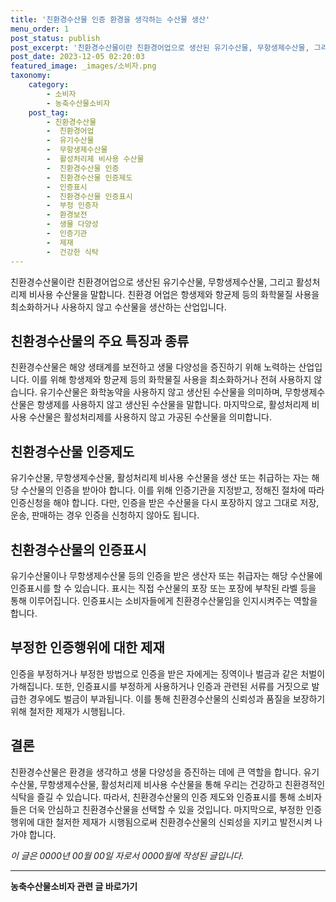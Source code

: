 ```yaml
---
title: '친환경수산물 인증 환경을 생각하는 수산물 생산'
menu_order: 1
post_status: publish
post_excerpt: '친환경수산물이란 친환경어업으로 생산된 유기수산물, 무항생제수산물, 그리고 활성처리제 비사용 수산물을 말합니다. 친환경 어업은 항생제와 항균제 등의 화학물질 사용을 최소화하거나 사용하지 않고 수산물을 생산하는 산업입니다.'
post_date: 2023-12-05 02:20:03
featured_image: _images/소비자.png
taxonomy:
    category:
        - 소비자
        - 농축수산물소비자
    post_tag:
        - 친환경수산물
        -  친환경어업
        -  유기수산물
        -  무항생제수산물
        -  활성처리제 비사용 수산물
        -  친환경수산물 인증
        -  친환경수산물 인증제도
        -  인증표시
        -  친환경수산물 인증표시
        -  부정 인증자
        -  환경보전
        -  생물 다양성
        -  인증기관
        -  제재
        -  건강한 식탁
---
```




친환경수산물이란 친환경어업으로 생산된 유기수산물, 무항생제수산물, 그리고 활성처리제 비사용 수산물을 말합니다. 친환경 어업은 항생제와 항균제 등의 화학물질 사용을 최소화하거나 사용하지 않고 수산물을 생산하는 산업입니다. 

## 친환경수산물의 주요 특징과 종류

친환경수산물은 해양 생태계를 보전하고 생물 다양성을 증진하기 위해 노력하는 산업입니다. 이를 위해 항생제와 항균제 등의 화학물질 사용을 최소화하거나 전혀 사용하지 않습니다. 유기수산물은 화학농약을 사용하지 않고 생산된 수산물을 의미하며, 무항생제수산물은 항생제를 사용하지 않고 생산된 수산물을 말합니다. 마지막으로, 활성처리제 비사용 수산물은 활성처리제를 사용하지 않고 가공된 수산물을 의미합니다.

## 친환경수산물 인증제도

유기수산물, 무항생제수산물, 활성처리제 비사용 수산물을 생산 또는 취급하는 자는 해당 수산물의 인증을 받아야 합니다. 이를 위해 인증기관을 지정받고, 정해진 절차에 따라 인증신청을 해야 합니다. 다만, 인증을 받은 수산물을 다시 포장하지 않고 그대로 저장, 운송, 판매하는 경우 인증을 신청하지 않아도 됩니다.

## 친환경수산물의 인증표시

유기수산물이나 무항생제수산물 등의 인증을 받은 생산자 또는 취급자는 해당 수산물에 인증표시를 할 수 있습니다. 표시는 직접 수산물의 포장 또는 포장에 부착된 라벨 등을 통해 이루어집니다. 인증표시는 소비자들에게 친환경수산물임을 인지시켜주는 역할을 합니다.

## 부정한 인증행위에 대한 제재

인증을 부정하거나 부정한 방법으로 인증을 받은 자에게는 징역이나 벌금과 같은 처벌이 가해집니다. 또한, 인증표시를 부정하게 사용하거나 인증과 관련된 서류를 거짓으로 발급한 경우에도 벌금이 부과됩니다. 이를 통해 친환경수산물의 신뢰성과 품질을 보장하기 위해 철저한 제재가 시행됩니다.

## 결론

친환경수산물은 환경을 생각하고 생물 다양성을 증진하는 데에 큰 역할을 합니다. 유기수산물, 무항생제수산물, 활성처리제 비사용 수산물을 통해 우리는 건강하고 친환경적인 식탁을 즐길 수 있습니다. 따라서, 친환경수산물의 인증 제도와 인증표시를 통해 소비자들은 더욱 안심하고 친환경수산물을 선택할 수 있을 것입니다. 마지막으로, 부정한 인증행위에 대한 철저한 제재가 시행됨으로써 친환경수산물의 신뢰성을 지키고 발전시켜 나가야 합니다.

*이 글은 0000년 00월 00일 자로서 0000월에 작성된 글입니다.*
<!-- wp:separator -->
<hr class="wp-block-separator has-alpha-channel-opacity"/>
<!-- /wp:separator -->

<!-- wp:group {"backgroundColor":"base","layout":{"type":"constrained"}} -->
<div class="wp-block-group has-base-background-color has-background"><!-- wp:paragraph {"align":"center","fontSize":"medium"} -->
<p class="has-text-align-center has-large-font-size"><strong>농축수산물소비자 관련 글 바로가기</strong></p>
<!-- /wp:paragraph -->


<!-- wp:latest-posts
{"categories":[{"id":31346,"count":19,"description":"","link":"https://uknowlaw.com/category/%eb%86%8d%ec%b6%95%ec%88%98%ec%82%b0%eb%ac%bc%ec%86%8c%eb%b9%84%ec%9e%90/","name":"농축수산물소비자","slug":"농축수산물소비자","taxonomy":"category","parent":0,"meta":[],"_links":{"self":[{"href":"https://uknowlaw.com/wp-json/wp/v2/categories/31346"}],"collection":[{"href":"https://uknowlaw.com/wp-json/wp/v2/categories"}],"about":[{"href":"https://uknowlaw.com/wp-json/wp/v2/taxonomies/category"}],"wp:post_type":[{"href":"https://uknowlaw.com/wp-json/wp/v2/posts?categories=31346"}],"curies":[{"name":"wp","href":"https://api.w.org/{rel}","templated":true}]}}],"postsToShow":100,"excerptLength":28,"postLayout":"grid","columns":2,"featuredImageAlign":"left","featuredImageSizeSlug":"large","fontSize":"small"} /--></div>
<!-- /wp:group -->